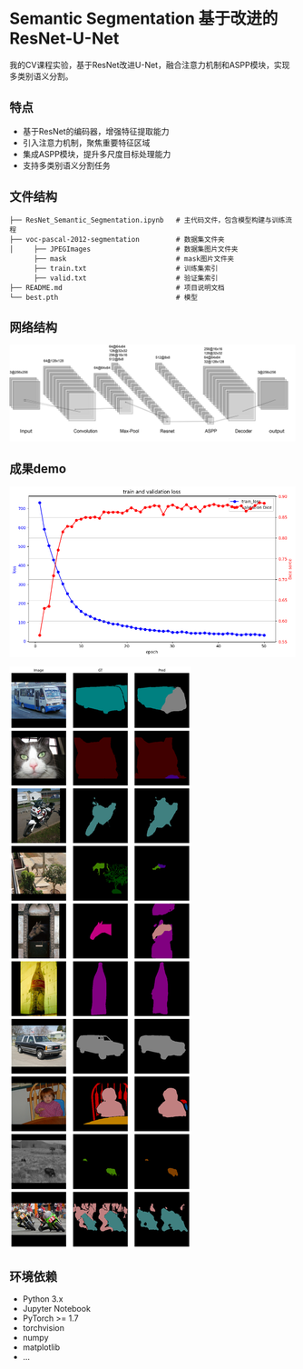 # Semantic Segmentation 基于改进的ResNet-U-Net

我的CV课程实验，基于ResNet改进U-Net，融合注意力机制和ASPP模块，实现多类别语义分割。

## 特点

- 基于ResNet的编码器，增强特征提取能力
- 引入注意力机制，聚焦重要特征区域
- 集成ASPP模块，提升多尺度目标处理能力
- 支持多类别语义分割任务

## 文件结构
```
├── ResNet_Semantic_Segmentation.ipynb   # 主代码文件，包含模型构建与训练流程
├── voc-pascal-2012-segmentation         # 数据集文件夹
│     ├── JPEGImages                     # 数据集图片文件夹
      ├── mask                           # mask图片文件夹
      ├── train.txt                      # 训练集索引
      ├── valid.txt                      # 验证集索引
├── README.md                            # 项目说明文档
└── best.pth                             # 模型                           
```

## 网络结构
![](nn.png)

## 成果demo
![loss和dice sorce](graph.png)

![demo](valid.png)




## 环境依赖

- Python 3.x
- Jupyter Notebook
- PyTorch >= 1.7
- torchvision
- numpy
- matplotlib
- ...


